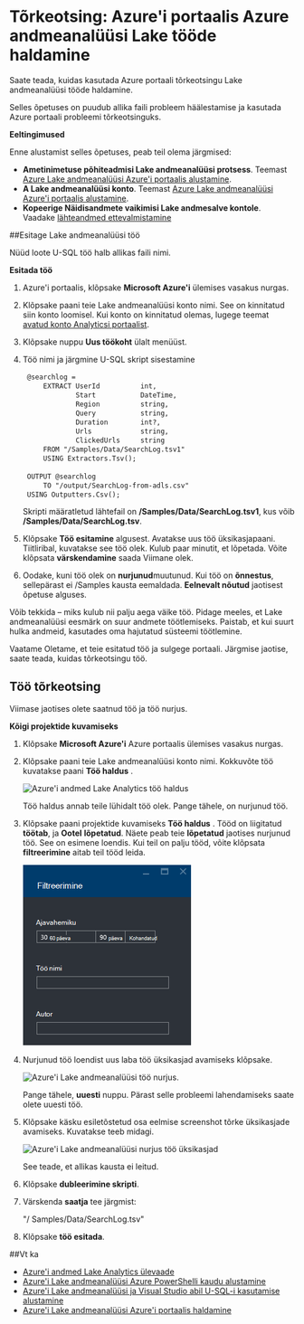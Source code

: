 <properties 
   pageTitle="Azure'i andmeanalüüsi Lake töö Azure'i portaalis tõrkeotsing | Azure'i" 
   description="Saate teada, kuidas kasutada Azure portaali tõrkeotsingu Lake andmeanalüüsi tööde haldamine. " 
   services="data-lake-analytics" 
   documentationCenter="" 
   authors="edmacauley" 
   manager="jhubbard" 
   editor="cgronlun"/>
 
<tags
   ms.service="data-lake-analytics"
   ms.devlang="na"
   ms.topic="article"
   ms.tgt_pltfrm="na"
   ms.workload="big-data" 
   ms.date="05/16/2016"
   ms.author="edmaca"/>

# <a name="troubleshoot-azure-data-lake-analytics-jobs-using-azure-portal"></a>Tõrkeotsing: Azure'i portaalis Azure andmeanalüüsi Lake tööde haldamine

Saate teada, kuidas kasutada Azure portaali tõrkeotsingu Lake andmeanalüüsi tööde haldamine.

Selles õpetuses on puudub allika faili probleem häälestamise ja kasutada Azure portaali probleemi tõrkeotsinguks.

**Eeltingimused**

Enne alustamist selles õpetuses, peab teil olema järgmised:

- **Ametinimetuse põhiteadmisi Lake andmeanalüüsi protsess**. Teemast [Azure Lake andmeanalüüsi Azure'i portaalis alustamine](data-lake-analytics-get-started-portal.md).
- **A Lake andmeanalüüsi konto**. Teemast [Azure Lake andmeanalüüsi Azure'i portaalis alustamine](data-lake-analytics-get-started-portal.md#create-adl-analytics-account).
- **Kopeerige Näidisandmete vaikimisi Lake andmesalve kontole**.  Vaadake [lähteandmed ettevalmistamine](data-lake-analytics-get-started-portal.md#prepare-source-data)

##<a name="submit-a-data-lake-analytics-job"></a>Esitage Lake andmeanalüüsi töö

Nüüd loote U-SQL töö halb allikas faili nimi.  

**Esitada töö**

1. Azure'i portaalis, klõpsake **Microsoft Azure'i** ülemises vasakus nurgas.
2. Klõpsake paani teie Lake andmeanalüüsi konto nimi.  See on kinnitatud siin konto loomisel.
Kui konto on kinnitatud olemas, lugege teemat [avatud konto Analyticsi portaalist](data-lake-analytics-manage-use-portal.md#access-adla-account).
3. Klõpsake nuppu **Uus töökoht** ülalt menüüst.
4. Töö nimi ja järgmine U-SQL skript sisestamine

        @searchlog =
            EXTRACT UserId          int,
                    Start           DateTime,
                    Region          string,
                    Query           string,
                    Duration        int?,
                    Urls            string,
                    ClickedUrls     string
            FROM "/Samples/Data/SearchLog.tsv1"
            USING Extractors.Tsv();
        
        OUTPUT @searchlog   
            TO "/output/SearchLog-from-adls.csv"
        USING Outputters.Csv();

    Skripti määratletud lähtefail on **/Samples/Data/SearchLog.tsv1**, kus võib **/Samples/Data/SearchLog.tsv**.
     
5. Klõpsake **Töö esitamine** algusest. Avatakse uus töö üksikasjapaani. Tiitliribal, kuvatakse see töö olek. Kulub paar minutit, et lõpetada. Võite klõpsata **värskendamine** saada Viimane olek.
6. Oodake, kuni töö olek on **nurjunud**muutunud.  Kui töö on **õnnestus**, sellepärast ei /Samples kausta eemaldada. **Eelnevalt nõutud** jaotisest õpetuse alguses.

Võib tekkida – miks kulub nii palju aega väike töö.  Pidage meeles, et Lake andmeanalüüsi eesmärk on suur andmete töötlemiseks.  Paistab, et kui suurt hulka andmeid, kasutades oma hajutatud süsteemi töötlemine.

Vaatame Oletame, et teie esitatud töö ja sulgege portaali.  Järgmise jaotise, saate teada, kuidas tõrkeotsingu töö.


## <a name="troubleshoot-the-job"></a>Töö tõrkeotsing

Viimase jaotises olete saatnud töö ja töö nurjus.  

**Kõigi projektide kuvamiseks**

1. Klõpsake **Microsoft Azure'i** Azure portaalis ülemises vasakus nurgas.
2. Klõpsake paani teie Lake andmeanalüüsi konto nimi.  Kokkuvõte töö kuvatakse paani **Töö haldus** .

    ![Azure'i andmed Lake Analytics töö haldus](./media/data-lake-analytics-monitor-and-troubleshoot-tutorial/data-lake-analytics-job-management.png)
    
    Töö haldus annab teile lühidalt töö olek. Pange tähele, on nurjunud töö.
   
3. Klõpsake paani projektide kuvamiseks **Töö haldus** . Tööd on liigitatud **töötab**, ja **Ootel** **lõpetatud**. Näete peab teie **lõpetatud** jaotises nurjunud töö. See on esimene loendis. Kui teil on palju tööd, võite klõpsata **filtreerimine** aitab teil tööd leida.

    ![Azure'i Lake andmeanalüüsi filtreerimine tööde haldamine](./media/data-lake-analytics-monitor-and-troubleshoot-tutorial/data-lake-analytics-filter-jobs.png)

4. Nurjunud töö loendist uus laba töö üksikasjad avamiseks klõpsake.

    ![Azure'i Lake andmeanalüüsi töö nurjus.](./media/data-lake-analytics-monitor-and-troubleshoot-tutorial/data-lake-analytics-failed-job.png)
    
    Pange tähele, **uuesti** nuppu. Pärast selle probleemi lahendamiseks saate olete uuesti töö.

5. Klõpsake käsku esiletõstetud osa eelmise screenshot tõrke üksikasjade avamiseks.  Kuvatakse teeb midagi.

    ![Azure'i Lake andmeanalüüsi nurjus töö üksikasjad](./media/data-lake-analytics-monitor-and-troubleshoot-tutorial/data-lake-analytics-failed-job-details.png)

    See teade, et allikas kausta ei leitud.
    
6. Klõpsake **dubleerimine skripti**.
7. Värskenda **saatja** tee järgmist:

    "/ Samples/Data/SearchLog.tsv"

8. Klõpsake **töö esitada**.


##<a name="see-also"></a>Vt ka

- [Azure'i andmed Lake Analytics ülevaade](data-lake-analytics-overview.md)
- [Azure'i Lake andmeanalüüsi Azure PowerShelli kaudu alustamine](data-lake-analytics-get-started-powershell.md)
- [Azure'i Lake andmeanalüüsi ja Visual Studio abil U-SQL-i kasutamise alustamine](data-lake-analytics-u-sql-get-started.md)
- [Azure'i Lake andmeanalüüsi Azure'i portaalis haldamine](data-lake-analytics-manage-use-portal.md)





